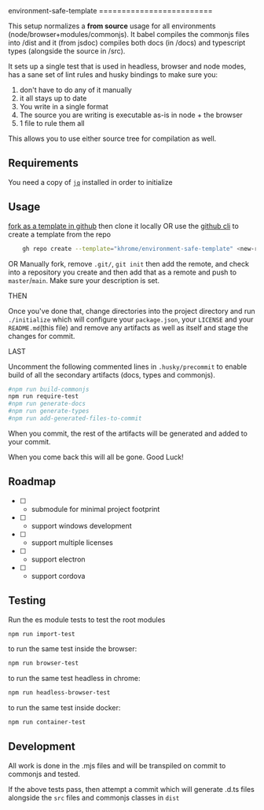<span>
environment-safe-template
=========================

This setup normalizes a **from source** usage for all environments (node/browser+modules/commonjs). It babel compiles the commonjs files into /dist and it (from jsdoc) compiles both docs (in /docs) and typescript types (alongside the source in /src).

It sets up a single test that is used in headless, browser and node modes, has a sane set of lint rules and husky bindings to make sure you:

1) don't have to do any of it manually
2) it all stays up to date
3) You write in a single format
4) The source you are writing is executable as-is in node + the browser
5) 1 file to rule them all

This allows you to use either source tree for compilation as well.

Requirements
------------

You need a copy of [`jq`]() installed in order to initialize

Usage
-----

[fork as a template in github]( https://docs.github.com/en/enterprise-server@2.22/repositories/creating-and-managing-repositories/creating-a-repository-from-a-template#creating-a-repository-from-a-template ) then clone it locally
OR
use the [github cli]() to create a template from the repo
```bash
    gh repo create --template="khrome/environment-safe-template" <new-repo-name>
```
OR
Manually fork, remove `.git/`, `git init` then add the remote, and check into a repository you create and then add that as a remote and push to `master`/`main`. Make sure your description is set. 

THEN

Once you've done that, change directories into the project directory and run `./initialize` which will configure your `package.json`, your `LICENSE` and your `README.md`(this file) and remove any artifacts as well as itself and stage the changes for commit.

LAST

Uncomment the following commented lines in `.husky/precommit` to enable build of all the secondary artifacts (docs, types and commonjs).

```bash
#npm run build-commonjs
npm run require-test
#npm run generate-docs
#npm run generate-types
#npm run add-generated-files-to-commit
```

When you commit, the rest of the artifacts will be generated and added to your commit.

When you come back this will all be gone. Good Luck!

Roadmap
-------

- [ ] - submodule for minimal project footprint
- [ ] - support windows development
- [ ] - support multiple licenses
- [ ] - support electron
- [ ] - support cordova

</span>

Testing
-------

Run the es module tests to test the root modules
```bash
npm run import-test
```
to run the same test inside the browser:

```bash
npm run browser-test
```
to run the same test headless in chrome:
```bash
npm run headless-browser-test
```

to run the same test inside docker:
```bash
npm run container-test
```

Development
-----------
All work is done in the .mjs files and will be transpiled on commit to commonjs and tested.

If the above tests pass, then attempt a commit which will generate .d.ts files alongside the `src` files and commonjs classes in `dist`

